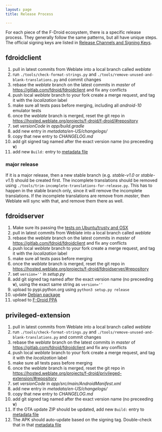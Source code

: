 ```yaml
---
layout: page
title: Release Process

---
```


For each piece of the F-Droid ecosystem, there is a specific release
process.  They generally follow the same patterns, but all have unique
steps.  The official signing keys are listed in
[Release Channels and Signing Keys](../Release_Channels_and_Signing_Keys).


## fdroidclient

1. pull in latest commits from Weblate into a local branch called
   _weblate_
2. run `./tools/check-format-strings.py` and
   `./tools/remove-unused-and-blank-translations.py` and commit
   changes
3. rebase the _weblate_ branch on the latest commits in _master_ of
   https://gitlab.com/fdroid/fdroidclient and fix any conflicts
4. push local _weblate_ branch to your fork create a merge request,
   and tag it with the _localization_ label
5. make sure all tests pass before merging, including all _android-10_
   emulator tests
6. once the _weblate_ branch is merged, reset the git repo in
   https://hosted.weblate.org/projects/f-droid/f-droid/#repository
7. set _versionCode_ in _app/build.gradle_
8. add new entry in _metadata/en-US/changelogs/_
9. copy that new entry to _CHANGELOG.md_
10. add git signed tag named after the exact version name (no
   preceeding __v__)
11. add new `Build:` entry to
    [metadata file](https://gitlab.com/fdroid/fdroiddata/blob/master/metadata/org.fdroid.fdroid.txt)

### major release

If it is a major release, then a new stable branch (e.g. _stable-v1.0_
or _stable-v1.1_) should be created first.  The incomplete
translations should be removed using
`./tools/trim-incomplete-translations-for-release.py`.  This has to
happen in the stable branch only, since it will remove the incomplete
translations.  If the incomplete translations are remove from
_master_, then Weblate will sync with that, and remove them there as
well.


## fdroidserver

1. Make sure its passing the
   [tests on Ubuntu/trusty and OSX](https://travis-ci.org/f-droid/fdroidserver)
2. pull in latest commits from Weblate into a local branch called
   _weblate_
3. rebase the _weblate_ branch on the latest commits in _master_ of
   https://gitlab.com/fdroid/fdroidclient and fix any conflicts
4. push local _weblate_ branch to your fork create a merge request,
   and tag it with the _localization_ label
5. make sure all tests pass before merging
6. once the _weblate_ branch is merged, reset the git repo in
   https://hosted.weblate.org/projects/f-droid/fdroidserver/#repository
7. set `version=''` in _setup.py_
8. add git signed tag named after the exact version name (no
   preceeding __v__), using the exact same string as `version=''`
9. upload to pypi.python.org using `python3 setup.py release`
10. update [Debian package](https://anonscm.debian.org/git/collab-maint/fdroidserver.git)
11. upload to [F-Droid PPA](https://launchpad.net/~fdroid/+archive/ubuntu/fdroidserver)


## privileged-extension

1. pull in latest commits from Weblate into a local branch called
   _weblate_
2. run `./tools/check-format-strings.py` and
   `./tools/remove-unused-and-blank-translations.py` and commit
   changes
3. rebase the _weblate_ branch on the latest commits in _master_ of
   https://gitlab.com/fdroid/fdroidclient and fix any conflicts
4. push local _weblate_ branch to your fork create a merge request,
   and tag it with the _localization_ label
5. make sure all tests pass before merging
6. once the _weblate_ branch is merged, reset the git repo in
   https://hosted.weblate.org/projects/f-droid/privileged-extension/#repository
7. set _versionCode_ in _app/src/main/AndroidManifest.xml_
8. add new entry in _metadata/en-US/changelogs/_
9. copy that new entry to _CHANGELOG.md_
10. add git signed tag named after the exact version name (no
   preceeding __v__)
11. If the OTA update ZIP should be updated, add new `Build:` entry to
    [metadata file](https://gitlab.com/fdroid/fdroiddata/blob/master/metadata/org.fdroid.fdroid.privileged.ota.txt)
12. The APK should auto-update based on the signing tag.  Double-check
    that in that
    [metadata file](https://gitlab.com/fdroid/fdroiddata/blob/master/metadata/org.fdroid.fdroid.privileged.txt)
